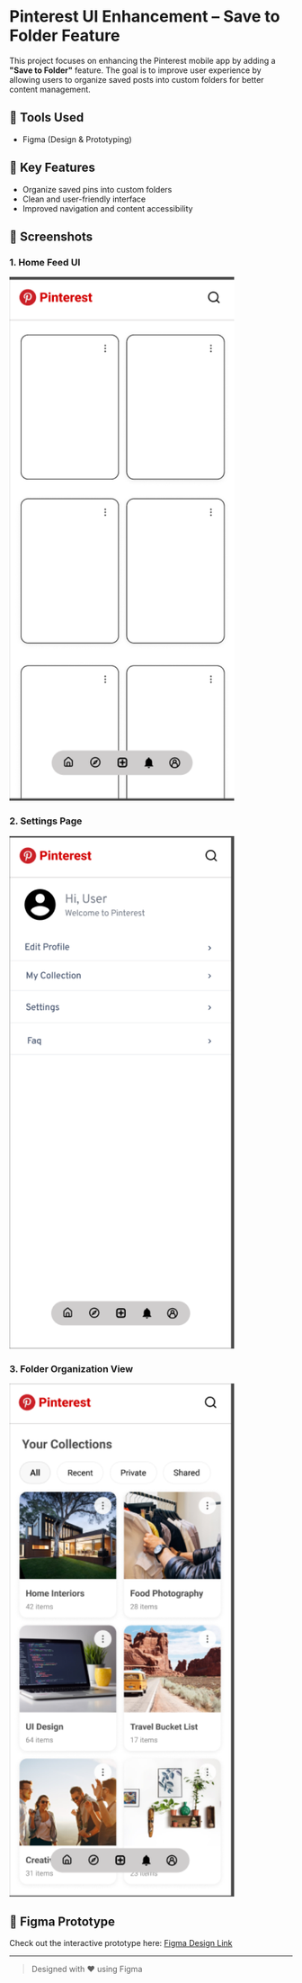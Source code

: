 # Pinterest UI Enhancement – Save to Folder Feature

This project focuses on enhancing the Pinterest mobile app by adding a **"Save to Folder"** feature. The goal is to improve user experience by allowing users to organize saved posts into custom folders for better content management.

## 🔧 Tools Used
- Figma (Design & Prototyping)

## 🚀 Key Features
- Organize saved pins into custom folders
- Clean and user-friendly interface
- Improved navigation and content accessibility

## 📸 Screenshots

### 1. Home Feed UI
<img src="images/Home_pg.png" alt="Home Feed" width="400"/>

### 2. Settings Page
<img src="images/settings_pg.png" alt="Settings Page" width="400"/>

### 3. Folder Organization View
<img src="images/collection_pg.png" alt="Folder View" width="400"/>

## 📁 Figma Prototype
Check out the interactive prototype here: [Figma Design Link]((https://www.figma.com/design/qVPkzIMJ44AtUFNmuHGKsw/Pinterest-Menu?node-id=0-1&p=f&t=KBdBwdmv1YVagZ5A-0))

---

> Designed with ❤️ using Figma
